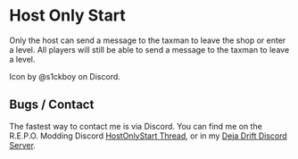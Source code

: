 # Host Only Start
Only the host can send a message to the taxman to leave the shop or enter a level.
All players will still be able to send a message to the taxman to leave a level.

Icon by @s1ckboy on Discord.

## Bugs / Contact
The fastest way to contact me is via Discord.
You can find me on the R.E.P.O. Modding Discord [HostOnlyStart Thread](https://discord.com/channels/1344557689979670578/1349104796917043221),
or in my [Deja Drift Discord Server](https://discord.gg/yKwt2AWcGF).
